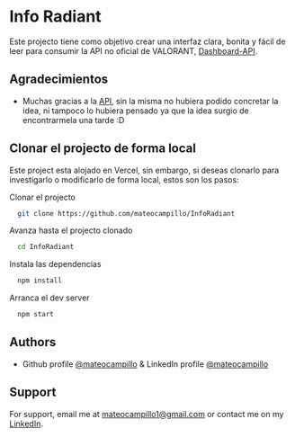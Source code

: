 
# Info Radiant

Este projecto tiene como objetivo crear una interfaz clara, bonita y fácil de leer para consumir la API no oficial de VALORANT, [Dashboard-API](https://dash.valorant-api.com/).


## Agradecimientos

 - Muchas gracias a la [API](https://awesomeopensource.com/project/elangosundar/awesome-README-templates), sin la misma no hubiera podido concretar la idea, ni tampoco lo hubiera pensado ya que la idea surgio de encontrarmela una tarde :D


## Clonar el projecto de forma local

Este project esta alojado en Vercel, sin embargo, si deseas clonarlo para investigarlo o modificarlo de forma local, estos son los pasos:

Clonar el projecto

```bash
  git clone https://github.com/mateocampillo/InfoRadiant
```

Avanza hasta el projecto clonado

```bash
  cd InfoRadiant
```

Instala las dependencias

```bash
  npm install
```

Arranca el dev server

```bash
  npm start
```


## Authors

- Github profile [@mateocampillo](https://www.github.com/mateocampillo) & LinkedIn profile [@mateocampillo](https://www.linkedin.com/in/mateocampillo/)


## Support

For support, email me at mateocampillo1@gmail.com or contact me on my [LinkedIn](https://www.linkedin.com/in/mateocampillo/).

